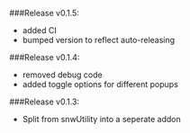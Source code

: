###Release v0.1.5:
- added CI
- bumped version to reflect auto-releasing

###Release v0.1.4:
- removed debug code
- added toggle options for different popups

###Release v0.1.3:
- Split from snwUtility into a seperate addon